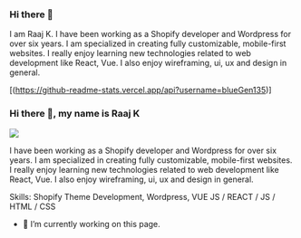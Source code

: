 ### Hi there 👋
I am Raaj K. I have been working as a Shopify developer and Wordpress for over six years.  I am specialized  in creating fully customizable, mobile-first websites. I really enjoy learning new technologies related to web development like React, Vue. I also enjoy wireframing, ui, ux and design in general. 


[(https://github-readme-stats.vercel.app/api?username=blueGen135)]
<!--
**blueGen135/blueGen135** is a ✨ _special_ ✨ repository because its `README.md` (this file) appears on your GitHub profile.

Here are some ideas to get you started:

- 🔭 I’m currently working on ...
- 🌱 I’m currently learning ...
- 👯 I’m looking to collaborate on ...
- 🤔 I’m looking for help with ...
- 💬 Ask me about ...
- 📫 How to reach me: ...
- 😄 Pronouns: ...
- ⚡ Fun fact: ...
-->

### Hi there 👋, my name is Raaj K
![](https://arturssmirnovs.github.io/github-profile-readme-generator/images/banner.png)

 I have been working as a Shopify developer and Wordpress for over six years. I am specialized in creating fully customizable, mobile-first websites. I really enjoy learning new technologies related to web development like React, Vue. I also enjoy wireframing, ui, ux and design in general.

Skills: Shopify Theme Development, Wordpress, VUE JS / REACT / JS / HTML / CSS

- 🔭 I’m currently working on this page. 





